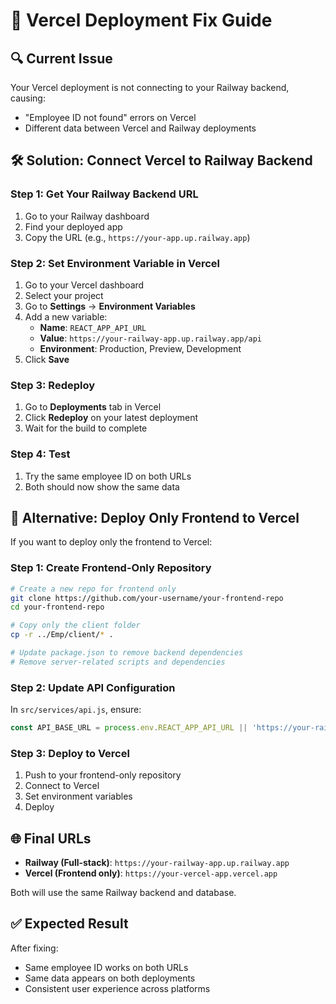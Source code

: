 # 🚀 Vercel Deployment Fix Guide

## 🔍 **Current Issue**
Your Vercel deployment is not connecting to your Railway backend, causing:
- "Employee ID not found" errors on Vercel
- Different data between Vercel and Railway deployments

## 🛠️ **Solution: Connect Vercel to Railway Backend**

### **Step 1: Get Your Railway Backend URL**
1. Go to your Railway dashboard
2. Find your deployed app
3. Copy the URL (e.g., `https://your-app.up.railway.app`)

### **Step 2: Set Environment Variable in Vercel**
1. Go to your Vercel dashboard
2. Select your project
3. Go to **Settings** → **Environment Variables**
4. Add a new variable:
   - **Name**: `REACT_APP_API_URL`
   - **Value**: `https://your-railway-app.up.railway.app/api`
   - **Environment**: Production, Preview, Development
5. Click **Save**

### **Step 3: Redeploy**
1. Go to **Deployments** tab in Vercel
2. Click **Redeploy** on your latest deployment
3. Wait for the build to complete

### **Step 4: Test**
1. Try the same employee ID on both URLs
2. Both should now show the same data

## 🔧 **Alternative: Deploy Only Frontend to Vercel**

If you want to deploy only the frontend to Vercel:

### **Step 1: Create Frontend-Only Repository**
```bash
# Create a new repo for frontend only
git clone https://github.com/your-username/your-frontend-repo
cd your-frontend-repo

# Copy only the client folder
cp -r ../Emp/client/* .

# Update package.json to remove backend dependencies
# Remove server-related scripts and dependencies
```

### **Step 2: Update API Configuration**
In `src/services/api.js`, ensure:
```javascript
const API_BASE_URL = process.env.REACT_APP_API_URL || 'https://your-railway-app.up.railway.app/api';
```

### **Step 3: Deploy to Vercel**
1. Push to your frontend-only repository
2. Connect to Vercel
3. Set environment variables
4. Deploy

## 🌐 **Final URLs**
- **Railway (Full-stack)**: `https://your-railway-app.up.railway.app`
- **Vercel (Frontend only)**: `https://your-vercel-app.vercel.app`

Both will use the same Railway backend and database.

## ✅ **Expected Result**
After fixing:
- Same employee ID works on both URLs
- Same data appears on both deployments
- Consistent user experience across platforms 